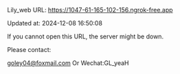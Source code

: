 Lily_web URL: https://1047-61-165-102-156.ngrok-free.app

Updated at: 2024-12-08 16:50:08

If you cannot open this URL, the server might be down.

Please contact: 

goley04@foxmail.com Or Wechat:GL_yeaH